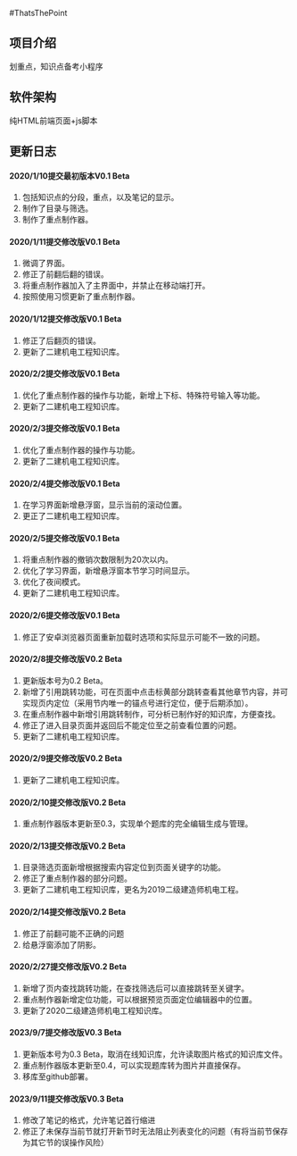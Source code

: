 #ThatsThePoint

## 项目介绍
划重点，知识点备考小程序

## 软件架构
纯HTML前端页面+js脚本

## 更新日志
#### 2020/1/10提交最初版本V0.1 Beta
1. 包括知识点的分段，重点，以及笔记的显示。
2. 制作了目录与筛选。
3. 制作了重点制作器。

#### 2020/1/11提交修改版V0.1 Beta
1. 微调了界面。
2. 修正了前翻后翻的错误。
3. 将重点制作器加入了主界面中，并禁止在移动端打开。
4. 按照使用习惯更新了重点制作器。

#### 2020/1/12提交修改版V0.1 Beta
1. 修正了后翻页的错误。
2. 更新了二建机电工程知识库。

#### 2020/2/2提交修改版V0.1 Beta
1. 优化了重点制作器的操作与功能，新增上下标、特殊符号输入等功能。
2. 更新了二建机电工程知识库。

#### 2020/2/3提交修改版V0.1 Beta
1. 优化了重点制作器的操作与功能。
2. 更新了二建机电工程知识库。

#### 2020/2/4提交修改版V0.1 Beta
1. 在学习界面新增悬浮窗，显示当前的滚动位置。
2. 更正了二建机电工程知识库。

#### 2020/2/5提交修改版V0.1 Beta
1. 将重点制作器的撤销次数限制为20次以内。
2. 优化了学习界面，新增悬浮窗本节学习时间显示。
3. 优化了夜间模式。
4. 更新了二建机电工程知识库。

#### 2020/2/6提交修改版V0.1 Beta
1. 修正了安卓浏览器页面重新加载时选项和实际显示可能不一致的问题。

#### 2020/2/8提交修改版V0.2 Beta
1. 更新版本号为0.2 Beta。
2. 新增了引用跳转功能，可在页面中点击标黄部分跳转查看其他章节内容，并可实现页内定位（采用节内唯一的锚点号进行定位，便于后期添加）。
3. 在重点制作器中新增引用跳转制作，可分析已制作好的知识库，方便查找。
4. 修正了进入目录页面并返回后不能定位至之前查看位置的问题。
5. 更新了二建机电工程知识库。

#### 2020/2/9提交修改版V0.2 Beta
1. 更新了二建机电工程知识库。

#### 2020/2/10提交修改版V0.2 Beta
1. 重点制作器版本更新至0.3，实现单个题库的完全编辑生成与管理。

#### 2020/2/13提交修改版V0.2 Beta
1. 目录筛选页面新增根据搜索内容定位到页面关键字的功能。
2. 修正了重点制作器的部分问题。
3. 更新了二建机电工程知识库，更名为2019二级建造师机电工程。

#### 2020/2/14提交修改版V0.2 Beta
1. 修正了前翻可能不正确的问题
2. 给悬浮窗添加了阴影。

#### 2020/2/27提交修改版V0.2 Beta
1. 新增了页内查找跳转功能，在查找筛选后可以直接跳转至关键字。
2. 重点制作器新增定位功能，可以根据预览页面定位编辑器中的位置。
2. 更新了2020二级建造师机电工程知识库。

#### 2023/9/7提交修改版V0.3 Beta
1. 更新版本号为0.3 Beta，取消在线知识库，允许读取图片格式的知识库文件。
2. 重点制作器版本更新至0.4，可以实现题库转为图片并直接保存。
3. 移库至github部署。

#### 2023/9/11提交修改版V0.3 Beta
1. 修改了笔记的格式，允许笔记首行缩进
2. 修正了未保存当前节就打开新节时无法阻止列表变化的问题（有将当前节保存为其它节的误操作风险）
